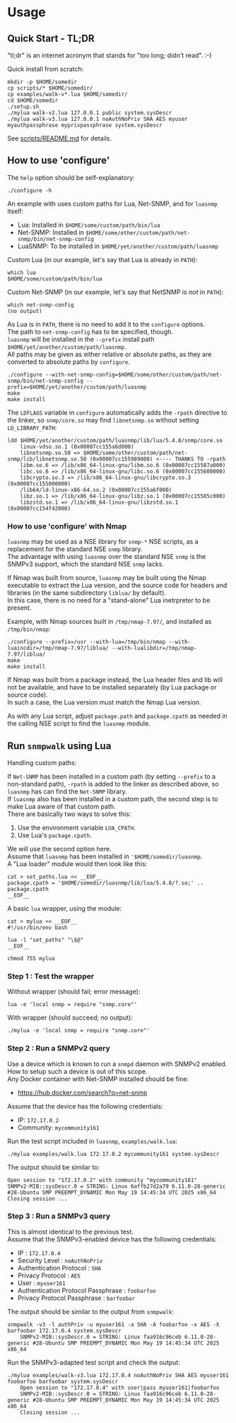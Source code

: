 # Usage

## Quick Start - TL;DR

"tl;dr" is an internet acronym that stands for "too long; didn't read". :-)

Quick install from scratch:

    mkdir -p $HOME/somedir
    cp scripts/* $HOME/somedir/
    cp examples/walk-v*.lua $HOME/somedir/
    cd $HOME/somedir
    ./setup.sh
    ./mylua walk-v2.lua 127.0.0.1 public system.sysDescr
    ./mylua walk-v3.lua 127.0.0.1 noAuthNoPriv SHA AES myuser myauthpassphrase myprivpassphrase system.sysDescr

See [scripts/README.md](scripts/README.md) for details.

## How to use 'configure'


The `help` option should be self-explanatory:

    ./configure -h

An example with uses custom paths for Lua, Net-SNMP, and for `luasnmp` itself:

- Lua: Installed in `$HOME/some/custom/path/bin/lua`
- Net-SNMP: Installed in `$HOME/some/other/custom/path/net-snmp/bin/net-snmp-config`
- LuaSNMP: To be installed in `$HOME/yet/another/custom/path/luasnmp`

Custom Lua (in our example, let's say that Lua is already in `PATH`):

    which lua
    $HOME/some/custom/path/bin/lua

Custom Net-SNMP (in our example, let's say that NetSNMP is *not* in `PATH`):

    which net-snmp-config
    (no output)

As Lua is in `PATH`, there is no need to add it to the `configure` options.  
The path to `net-snmp-config` has to be specified, though.  
`luasnmp` will be installed in the `--prefix` install path `$HOME/yet/another/custom/path/luasnmp`.  
All paths may be given as either relative or absolute paths, as they are converted to absolute paths by `configure`.

    ./configure --with-net-snmp-config=$HOME/some/other/custom/path/net-snmp/bin/net-snmp-config --prefix=$HOME/yet/another/custom/path/luasnmp
    make
    make install

The `LDFLAGS` variable in `configure` automatically adds the `-rpath` directive to the linker, so `snmp/core.so` may find `libnetsnmp.so` without setting `LD_LIBRARY_PATH`: 

    ldd $HOME/yet/another/custom/path/luasnmp/lib/lua/5.4.8/snmp/core.so 
        linux-vdso.so.1 (0x00007cc155a6d000)
        libnetsnmp.so.50 => $HOME/some/other/custom/path/net-snmp/lib/libnetsnmp.so.50 (0x00007cc155989000) <---- THANKS TO -rpath
        libm.so.6 => /lib/x86_64-linux-gnu/libm.so.6 (0x00007cc15587a000)
        libc.so.6 => /lib/x86_64-linux-gnu/libc.so.6 (0x00007cc155600000)
        libcrypto.so.3 => /lib/x86_64-linux-gnu/libcrypto.so.3 (0x00007cc155000000)
        /lib64/ld-linux-x86-64.so.2 (0x00007cc155a6f000)
        libz.so.1 => /lib/x86_64-linux-gnu/libz.so.1 (0x00007cc15585c000)
        libzstd.so.1 => /lib/x86_64-linux-gnu/libzstd.so.1 (0x00007cc154f42000)

### How to use 'configure' with Nmap

`luasnmp` may be used as a NSE library for `snmp-*` NSE scripts, as a replacement for the standard NSE `snmp` library.  
The advantage with using `luasnmp` over the standard NSE `snmp` is the SNMPv3 support, which the standard NSE `snmp` lacks.

If Nmap was built from source, `luasnmp` may be built using the Nmap executable to extract the Lua version, and the source code for headers and libraries (in the same subdirectory `liblua/` by default).  
In this case, there is no need for a "stand-alone" Lua inetrpreter to be present.

Example, with Nmap sources built in `/tmp/nmap-7.97/`, and installed as `/tmp/bin/nmap`:

    ./configure --prefix=/usr --with-lua=/tmp/bin/nmap --with-luaincdir=/tmp/nmap-7.97/liblua/ --with-lualibdir=/tmp/nmap-7.97/liblua/
    make
    make install

If Nmap was built from a package instead, the Lua header files and lib will not be available, and have to be installed separately (by Lua package or source code).  
In such a case, the Lua version must match the Nmap Lua version.

As with any Lua script, adjust `package.path` and `package.cpath` as needed in the calling NSE script to find the `luasnmp` module.

## Run `snmpwalk` using Lua

Handling custom paths:

If `Net-SNMP` has been installed in a custom path (by setting `--prefix` to a non-standard path), `-rpath` is added to the linker as described above, so `luasnmp` has can find the `Net-SNMP` library.  
If `luasnmp` also has been installed in a custom path, the second step is to make Lua aware of that custom path.  
There are basically two ways to solve this:

1. Use the environment variable `LUA_CPATH`.
2. Use Lua's `package.cpath`.

We will use the second option here.  
Assume that `luasnmp` has been installed in `'$HOME/somedir/luasnmp`.  
A "Lua loader" module would then look like this:

    cat > set_paths.lua << __EOF__
    package.cpath = '$HOME/somedir/luasnmp/lib/lua/5.4.8/?.so;' .. package.cpath
    __EOF__

A basic `lua` wrapper, using the module:

    cat > mylua << __EOF__
    #!/usr/bin/env bash

    lua -l "set_paths" "\$@"
    __EOF__

    chmod 755 mylua

### Step 1 : Test the wrapper 

Without wrapper (should fail; error message):

    lua -e 'local snmp = require "snmp.core"'

With wrapper (should succeed; no output):

    ./mylua -e 'local snmp = require "snmp.core"'


### Step 2 : Run a SNMPv2 query

Use a device which is known to run a `snmpd` daemon with SNMPv2 enabled.  
How to setup such a device is out of this scope.  
Any Docker container with Net-SNMP installed should be fine:

- <https://hub.docker.com/search?q=net-snmp>

Assume that the device has the following credentials:

- IP: `172.17.0.2`
- Community: `mycommunity161`

Run the test script included in `luasnmp`, `examples/walk.lua`:

    ./mylua examples/walk.lua 172.17.0.2 mycommunity161 system.sysDescr

The output should be similar to:

    Open session to "172.17.0.2" with community "mycommunity161"
    SNMPv2-MIB::sysDescr.0 = STRING: Linux 6affb27d2a79 6.11.0-28-generic #28-Ubuntu SMP PREEMPT_DYNAMIC Mon May 19 14:45:34 UTC 2025 x86_64
    Closing session ...

### Step 3 : Run a SNMPv3 query

This is almost identical to the previous test.  
Assume that the SNMPv3-enabled device has the following credentials:

- IP                                 : `172.17.0.4`
- Security Level                     : `noAuthNoPriv`
- Authentication Protocol            : `SHA`
- Privacy Protocol                   : `AES`
- User                               : `myuser161`
- Authentication Protocol Passphrase : `foobarfoo`
- Privacy Protocol Passphrase        : `barfoobar`

The output should be similar to the output from `snmpwalk`:

    snmpwalk -v3 -l authPriv -u myuser161 -a SHA -A foobarfoo -x AES -X barfoobar 172.17.0.4 system.sysDescr
        SNMPv2-MIB::sysDescr.0 = STRING: Linux faa916c96ceb 6.11.0-28-generic #28-Ubuntu SMP PREEMPT_DYNAMIC Mon May 19 14:45:34 UTC 2025 x86_64

Run the SNMPv3-adapted test script and check the output:

    ./mylua examples/walk-v3.lua 172.17.0.4 noAuthNoPriv SHA AES myuser161 foobarfoo barfoobar system.sysDescr
        Open session to "172.17.0.4" with user|pass myuser161|foobarfoo
        SNMPv2-MIB::sysDescr.0 = STRING: Linux faa916c96ceb 6.11.0-28-generic #28-Ubuntu SMP PREEMPT_DYNAMIC Mon May 19 14:45:34 UTC 2025 x86_64
        Closing session ...


